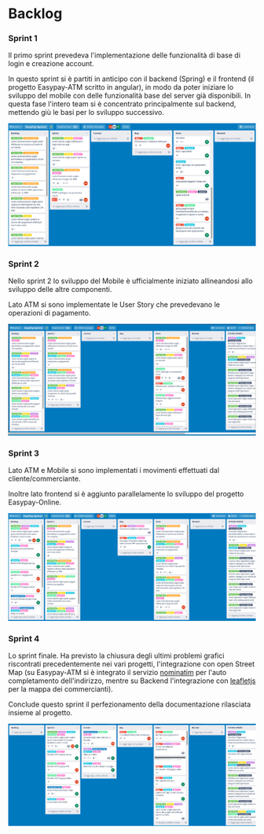 # Backlog



### Sprint 1

Il primo sprint prevedeva l'implementazione delle funzionalità di base di login e creazione account.

In questo sprint si è partiti in anticipo con il backend (Spring) e il frontend (il progetto Easypay-ATM scritto in angular), in modo da poter iniziare lo sviluppo del mobile con delle funzionalità base del server già disponibili. In questa fase l'intero team si è concentrato principalmente sul backend, mettendo giù le basi per lo sviluppo successivo.

![](img/trello_sprint1.png)



### Sprint 2

Nello sprint 2 lo sviluppo del Mobile è ufficialmente iniziato allineandosi allo sviluppo delle altre componenti.

Lato ATM si sono implementate le User Story che prevedevano le operazioni di pagamento.

![](img/trello_sprint2.png)

### Sprint 3

Lato ATM e Mobile si sono implementati i movimenti effettuati dal cliente/commerciante.

Inoltre lato frontend si è aggiunto parallelamente lo sviluppo del progetto Easypay-Online.

![](img/trello_sprint3.png)



### Sprint 4

Lo sprint finale. Ha previsto la chiusura degli ultimi problemi grafici riscontrati precedentemente nei vari progetti, l'integrazione con open Street Map (su Easypay-ATM si è integrato il servizio [nominatim](https://wiki.openstreetmap.org/wiki/Nominatim) per l'auto completamento dell'indirizzo, mentre su Backend l'integrazione con [leafletjs](https://leafletjs.com/)  per la mappa dei commercianti). 

Conclude questo sprint il perfezionamento della documentazione rilasciata insieme al progetto.

![](img/trello_sprint4.png)